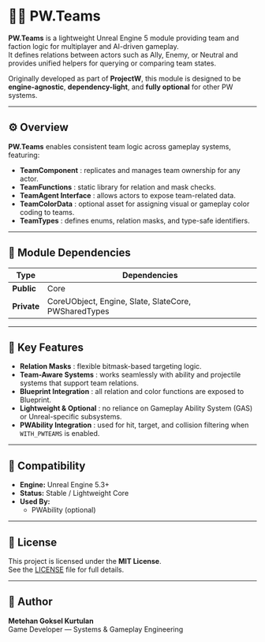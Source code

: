 # 🧍‍♂️ PW.Teams

**PW.Teams** is a lightweight Unreal Engine 5 module providing team and faction logic for multiplayer and AI-driven gameplay.  
It defines relations between actors such as Ally, Enemy, or Neutral and provides unified helpers for querying or comparing team states.

Originally developed as part of **ProjectW**, this module is designed to be **engine-agnostic**, **dependency-light**, and **fully optional** for other PW systems.

---

## ⚙️ Overview

**PW.Teams** enables consistent team logic across gameplay systems, featuring:

- **TeamComponent** : replicates and manages team ownership for any actor.  
- **TeamFunctions** : static library for relation and mask checks.  
- **TeamAgent Interface** : allows actors to expose team-related data.  
- **TeamColorData** : optional asset for assigning visual or gameplay color coding to teams.  
- **TeamTypes** : defines enums, relation masks, and type-safe identifiers.

---

## 🧱 Module Dependencies

| Type | Dependencies |
|------|---------------|
| **Public** | Core |
| **Private** | CoreUObject, Engine, Slate, SlateCore, PWSharedTypes |

---

## 🧠 Key Features

- **Relation Masks** : flexible bitmask-based targeting logic.  
- **Team-Aware Systems** : works seamlessly with ability and projectile systems that support team relations.  
- **Blueprint Integration** : all relation and color functions are exposed to Blueprint.  
- **Lightweight & Optional** : no reliance on Gameplay Ability System (GAS) or Unreal-specific subsystems.  
- **PWAbility Integration** : used for hit, target, and collision filtering when `WITH_PWTEAMS` is enabled.

---

## 🧰 Compatibility

- **Engine:** Unreal Engine 5.3+  
- **Status:** Stable / Lightweight Core  
- **Used By:**  
  - PWAbility (optional)

---

## 📄 License


This project is licensed under the **MIT License**.  
See the [LICENSE](LICENSE) file for full details.

---

## 👤 Author

**Metehan Goksel Kurtulan**  
Game Developer — Systems & Gameplay Engineering  
